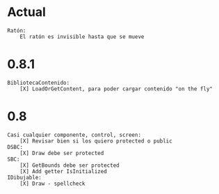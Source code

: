 # Actual
	Ratón:
		El ratón es invisible hasta que se mueve
# 0.8.1
	BibliotecaContenido:
		[X] LoadOrGetContent, para poder cargar contenido "on the fly"
# 0.8
	Casi cualquier componente, control, screen:
		[X] Revisar bien si los quiero protected o public
	DSBC: 
		[X] Draw debe ser protected
	SBC:
		[X] GetBounds debe ser protected
		[X] Add getter IsInitialized
	IDibujable:
		[X] Draw - spellcheck

